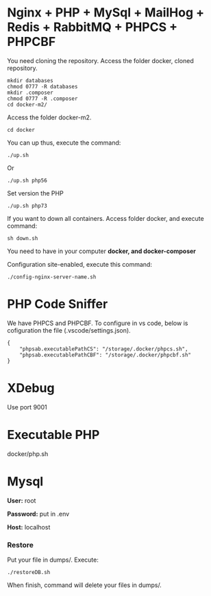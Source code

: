 # Nginx + PHP + MySql + MailHog + Redis + RabbitMQ + PHPCS + PHPCBF
You need cloning the repository.
Access the folder docker, cloned repository.


```
mkdir databases
chmod 0777 -R databases
mkdir .composer
chmod 0777 -R .composer
cd docker-m2/
```

Access the folder docker-m2.

```
cd docker
```

You can up thus, execute the command:
```
./up.sh
```

Or

```
./up.sh php56
```
Set version the PHP
```
./up.sh php73
```

If you want to down all containers. Access folder docker, and execute command:
```
sh down.sh
```


You need to have in your computer **docker, and docker-composer**

Configuration site-enabled, execute this command:

```
./config-nginx-server-name.sh
```

# PHP Code Sniffer
We have PHPCS and PHPCBF. To configure in vs code, below is cofiguration the file (.vscode/settings.json).

```
{
    "phpsab.executablePathCS": "/storage/.docker/phpcs.sh",
    "phpsab.executablePathCBF": "/storage/.docker/phpcbf.sh"
}
```

# XDebug
Use port 9001

# Executable PHP
docker/php.sh

# Mysql
**User:** root

**Password:** put in .env

**Host:** localhost

### Restore
Put your file in dumps/. Execute: 
```
./restoreDB.sh
```
When finish, command will delete your files in dumps/.